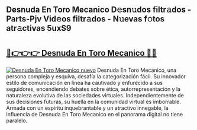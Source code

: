 ## Desnuda En Toro Mecanico D𝚎sn𝚞dos filtr𝚊dos - Parts-Pjv Vid𝚎os filtr𝚊dos - N𝚞evas f𝚘tos atr𝚊ctivas 5uxS9

# <h2><a href="http://mb3cvg.tromn.icu/?c=Desnuda+En+Toro+Mecanico">🔗👉👉👉 Desnuda En Toro Mecanico 🔗🔗</a></h2>

[![Desnuda En Toro Mecanico nuevo](https://i.imgur.com/pEAQMta.gif)](http://mb3cvg.tromn.icu/?c=Desnuda+En+Toro+Mecanico)
Desnuda En Toro Mecanico, una persona compleja y esquiva, desafía la categorización fácil. Su innovador estilo de comunicación en línea ha cautivado y enfurecido a sus seguidores, encendiendo debates sobre ética, autorrepresentación y la naturaleza evolutiva de las sociedades virtuales. Independientemente de sus decisiones futuras, su huella en la comunidad virtual es imborrable. Armada con un espíritu inquebrantable y un atractivo innegable, la influencia de Desnuda En Toro Mecanico en el panorama digital no tiene paralelo.
